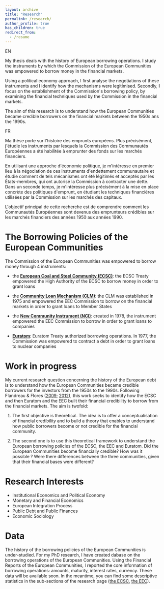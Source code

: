 ```yaml
---
layout: archive
title: "Research"
permalink: /research/
author_profile: true
has_children: true
redirect_from:
  - /resume
---
```


EN


  
My thesis deals with the history of European borrowing operations. I study the instruments by which the Commission of the European Communities was empowered to borrow money in the financial markets.


Using a political economy approach, I first analyse the negotiations of these instruments and I identify how the mechanisms were legitimised. Secondly, I focus on the establishment of the Commission's borrowing policy, by examining the financial techniques used by the Commission in the financial markets.


The aim of this research is to understand how the European Communities became credible borrowers on the financial markets between the 1950s ans the 1990s.



FR


Ma thèse porte sur l'histoire des emprunts européens. Plus précisément, j'étudie les instruments par lesquels la Commission des Communautés Européennes a été habilitée à emprunter des fonds sur les marchés financiers.


En utilisant une approche d'économie politique, je m'intéresse en premier lieu à la négociation de ces instruments d'endettement communautaire et étudie comment de tels mécanismes ont été légitimés et acceptés par les États-membres, qui ont autorisé la Commission à contracter une dette. Dans un seconde temps, je m'intéresse plus précisément à la mise en place concrète des politiques d'emprunt, en étudiant les techniques financières utilisées par la Commission sur les marchés des capitaux.


L'objectif principal de cette recherche est de comprendre comment les Communautés Européennes sont devenus des emprunteurs crédibles sur les marchés financiers des années 1950 aux années 1990.


The Borrowing Policies of the European Communities
===
The Commission of the European Communities was empowered to borrow money through 4 instruments:


- the [**European Coal and Steel Community (ECSC)**](/research/ecsc/): the ECSC Treaty empowered the High Authority of the ECSC to borrow money in order to grant loans

- the [**Community Loan Mechanism (CLM)**](/research/eec/): the CLM was established in 1975 and empowered the EEC Commission to borrow on the financial markets in order to grant loans to Member States
  
- the [**New Community Instrument (NCI)**](/research/eec/): created in 1978, the instrument empowered the EEC Commission to borrow in order to grant loans to companies
  
- [**Euratom**](/research/euratom/): Euratom Treaty authorized borrowing operations. In 1977, the Commission was empowered to contract a debt in order to grant loans to nuclear companies



Work in progress
===
My current research question concerning the history of the European debt is to understand how the European Communities became credible borrowers for the investors from the 1950s to the 1990s. Following Flandreau & Flores ([2009](https://www.cambridge.org/core/journals/journal-of-economic-history/article/abs/bonds-and-brands-foundations-of-sovereign-debt-markets-18201830/9CB9400C2517D8183DC7C72390A5ABA8); [2012](https://academic.oup.com/ereh/article-abstract/16/4/356/463984)), this work seeks to identify how the ECSC and then Euratom and the EEC built their financial credibility to borrow from the financial markets. The aim is twofold:

1. The first objective is theoretical. The idea is to offer a conceptualisation of financial credibility and to build a theory that enables to understand how public borrowers become or not credible for the financial community.

2. The second one is to use this theoretical framework to understand the European borrowing policies of the ECSC, the EEC and Euratom. Did the European Communities become financially credible? How was it possible ? Were there differences between the three communities, given that their financial bases were different? 



Research Interests
======
* Institutional Economics and Political Economy
* Monetary and Financial Economics
* European Integration Process
* Public Debt and Public Finances
* Economic Sociology


Data
======
The history of the borrowing policies of the European Communities is under-studied. For my PhD research, I have created dabase on the borrowing operations of the European Communities. Using the Financial Reports of the European Communities, I reported the core information of borrowing operations: amounts, maturity, interest rates, currency. These data will be available soon. In the meantime, you can find some descriptive statistics in the sub-sections of the research page ([the ECSC](/research/ecsc/), [the EEC](/research/eec/)).
